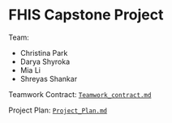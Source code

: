 # FHIS Capstone Project

Team:
* Christina Park
* Darya Shyroka
* Mia Li
* Shreyas Shankar

Teamwork Contract: [`Teamwork_contract.md`](./Teamwork_contract.md)

Project Plan: [`Project_Plan.md`](./Project_Plan.md)
